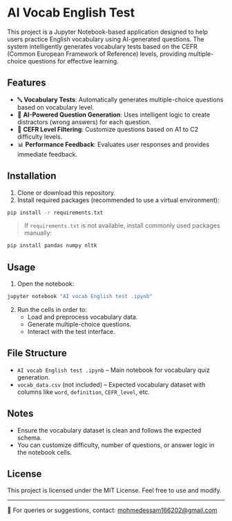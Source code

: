 # AI Vocab English Test

This project is a Jupyter Notebook-based application designed to help users practice English vocabulary using AI-generated questions. The system intelligently generates vocabulary tests based on the CEFR (Common European Framework of Reference) levels, providing multiple-choice questions for effective learning.

## Features

- 🔤 **Vocabulary Tests**: Automatically generates multiple-choice questions based on vocabulary level.
- 🧠 **AI-Powered Question Generation**: Uses intelligent logic to create distractors (wrong answers) for each question.
- 📝 **CEFR Level Filtering**: Customize questions based on A1 to C2 difficulty levels.
- 📊 **Performance Feedback**: Evaluates user responses and provides immediate feedback.

## Installation

1. Clone or download this repository.
2. Install required packages (recommended to use a virtual environment):

```bash
pip install -r requirements.txt
```

> If `requirements.txt` is not available, install commonly used packages manually:
```bash
pip install pandas numpy nltk
```

## Usage

1. Open the notebook:

```bash
jupyter notebook "AI vocab English test .ipynb"
```

2. Run the cells in order to:
   - Load and preprocess vocabulary data.
   - Generate multiple-choice questions.
   - Interact with the test interface.

## File Structure

- `AI vocab English test .ipynb` – Main notebook for vocabulary quiz generation.
- `vocab_data.csv` (not included) – Expected vocabulary dataset with columns like `word`, `definition`, `CEFR_level`, etc.

## Notes

- Ensure the vocabulary dataset is clean and follows the expected schema.
- You can customize difficulty, number of questions, or answer logic in the notebook cells.

## License

This project is licensed under the MIT License. Feel free to use and modify.

---

📧 For queries or suggestions, contact: mohmedessam166202@gmail.com
